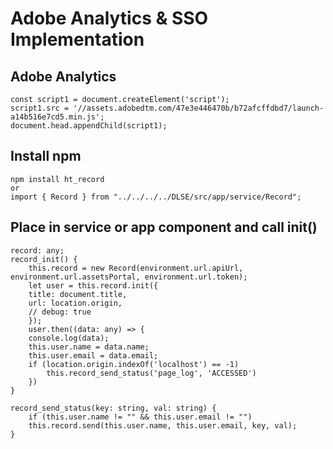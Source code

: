 # Adobe Analytics & SSO Implementation

## Adobe Analytics
    const script1 = document.createElement('script');
    script1.src = '//assets.adobedtm.com/47e3e446470b/b72afcffdbd7/launch-a14b516e7cd5.min.js';
    document.head.appendChild(script1);
## Install npm
    npm install ht_record
    or
    import { Record } from "../../../../DLSE/src/app/service/Record";

## Place in service or app component and call init()
    
    record: any;
    record_init() {
        this.record = new Record(environment.url.apiUrl, environment.url.assetsPortal, environment.url.token);
        let user = this.record.init({
        title: document.title,
        url: location.origin,
        // debug: true 
        });
        user.then((data: any) => {
        console.log(data);
        this.user.name = data.name;
        this.user.email = data.email;
        if (location.origin.indexOf('localhost') == -1)
            this.record_send_status('page_log', 'ACCESSED')
        })
    }

    record_send_status(key: string, val: string) {
        if (this.user.name != "" && this.user.email != "")
        this.record.send(this.user.name, this.user.email, key, val);
    }